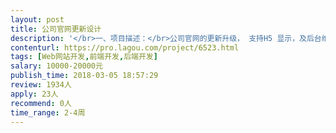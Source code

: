 ```yaml
---                
layout: post       
title: 公司官网更新设计           
description: '</br>一、项目描述：</br>公司官网的更新升级， 支持H5 显示，及后台维护系统。增加海外社交媒体分享功能 ，即官网上的新闻动态 可以实时发布并更新到海外社交媒体 如TWITTER ,LINKEDIN , FACEBOOK 上。 同期做SEO 优化，并考虑到主流搜索引擎的爬虫机制，公司信息能被更快更广泛的收录。 </br></br></br>二、主要功能点：</br>公司产品展示 ， 支持APP 下载， 支持最新行业报告的下载， 咨询表单， </br></br>三、可参考产品：</br>www.airwallex.com </br>www.squareup.com</br></br>四、人员要求：</br>1、精通wordpress 网站制作</br>2、精通Java或PHP，H5 熟练使用MySQL等关系型数据库等；</br>3、良好的沟通能力和契约精神。</br>4、 有国际化的审美及美工能力</br>'     
contenturl: https://pro.lagou.com/project/6523.html      
tags: [Web网站开发,前端开发,后端开发]            
salary: 10000-20000元          
publish_time: 2018-03-05 18:57:29         
review: 1934人                   
apply: 23人                   
recommend: 0人                   
time_range: 2-4周              
---                 
```

